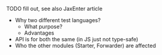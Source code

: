 TODO fill out, see also JaxEnter article

* Why two different test languages?
    * What purpose?
    * Advantages
* API is for both the same (in JS just not type-safe)
* Who the other modules (Starter, Forwarder) are affected
